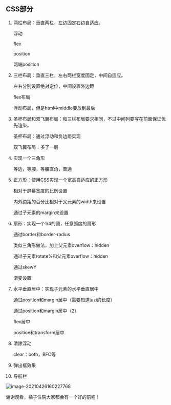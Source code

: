 ## CSS部分

1. 两栏布局：垂直两栏，左边固定右边自适应。

   浮动

   flex

   position

   两端position

2. 三栏布局：垂直三栏，左右两栏宽度固定，中间自适应。

   左右分别设置绝对定位，中间设置外边距

   flex布局

   浮动布局，但是html中middle要放到最后

3. 圣杯布局和双飞翼布局：和三栏布局要求相同，不过中间列要写在前面保证优先渲染。

   圣杯布局：通过浮动和负边距实现

   双飞翼布局：多了一层

4. 实现一个三角形

   等边，等腰，等腰直角，普通

5. 正方形：使用CSS实现一个宽高自适应的正方形

   相对于屏幕宽度的比例设置

   内外边距的百分比相对于父元素的width来设置

   通过子元素的margin来设置

6. 扇形：实现一个1/4的圆，任意弧度的扇形

   通过border和border-radius

   类似三角形做法，加上父元素overflow：hidden

   通过子元素rotate%和父元素overflow：hidden

   通过skewY

   渐变设置

7. 水平垂直居中：实现子元素的水平垂直居中

   通过position和margin居中（需要知道juzi的长度）

   通过position和margin居中（2）

   flex居中

   position和transform居中

8. 清除浮动

   clear：both，BFC等

9. 弹出框效果

10. 导航栏

![image-20210426160227768](C:\Users\Administrator\AppData\Roaming\Typora\typora-user-images\image-20210426160227768.png)

谢谢观看，橘子住院大家都会有一个好的前程！